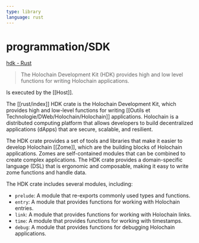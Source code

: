 ```yaml
---
type: library
language: rust
---
```


# programmation/SDK

[hdk - Rust](https://docs.rs/hdk/latest/hdk/)
> The Holochain Development Kit (HDK) provides high and low level functions for writing Holochain applications.

Is executed by the [[Host]].

The [[rust/index]] HDK crate is the Holochain Development Kit, which provides high and low-level functions for writing [[Outils et Technologie/DWeb/Holochain/Holochain]] applications. Holochain is a distributed computing platform that allows developers to build decentralized applications (dApps) that are secure, scalable, and resilient.

The HDK crate provides a set of tools and libraries that make it easier to develop Holochain [[Zome]], which are the building blocks of Holochain applications. Zomes are self-contained modules that can be combined to create complex applications. The HDK crate provides a domain-specific language (DSL) that is ergonomic and composable, making it easy to write zome functions and handle data.

The HDK crate includes several modules, including:

- `prelude`: A module that re-exports commonly used types and functions.
- `entry`: A module that provides functions for working with Holochain entries.
- `link`: A module that provides functions for working with Holochain links.
- `time`: A module that provides functions for working with timestamps.
- `debug`: A module that provides functions for debugging Holochain applications.
